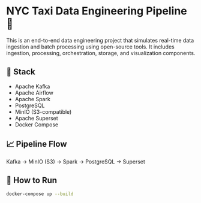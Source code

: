 # NYC Taxi Data Engineering Pipeline 🚕

This is an end-to-end data engineering project that simulates real-time data ingestion and batch processing using open-source tools. It includes ingestion, processing, orchestration, storage, and visualization components.

## 🔧 Stack

- Apache Kafka
- Apache Airflow
- Apache Spark
- PostgreSQL
- MinIO (S3-compatible)
- Apache Superset
- Docker Compose

## 📈 Pipeline Flow

Kafka → MinIO (S3) → Spark → PostgreSQL → Superset

## 🚀 How to Run

```bash
docker-compose up --build
